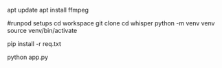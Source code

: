apt update
apt install ffmpeg

#runpod setups
cd workspace
git clone
cd whisper
python -m venv venv
source venv/bin/activate

pip install -r req.txt

python app.py